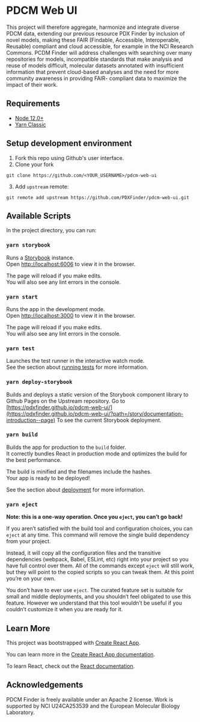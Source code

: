 # PDCM Web UI

This project will therefore aggregate, harmonize and integrate diverse PDCM data, extending our previous resource PDX Finder by inclusion of novel models, making these FAIR (Findable, Accessible, Interoperable, Reusable) compliant and cloud accessible, for example in the NCI Research Commons. PCDM Finder will address challenges with searching over many repositories for models, incompatible standards that make analysis and reuse of models difficult, molecular datasets annotated with insufficient information that prevent cloud-based analyses and the need for more community awareness in providing FAIR- compliant data to maximize the impact of their work.

## Requirements

- [Node 12.0+](https://nodejs.org/en/)
- [Yarn Classic](https://classic.yarnpkg.com/lang/en/)

## Setup development environment

1. Fork this repo using Github's user interface.
2. Clone your fork

```
git clone https://github.com/<YOUR_USERNAME>/pdcm-web-ui
```

3. Add `upstream` remote:

```
git remote add upstream https://github.com/PDXFinder/pdcm-web-ui.git
```

## Available Scripts

In the project directory, you can run:

### `yarn storybook`

Runs a [Storybook](https://storybook.js.org/docs/react/get-started/introduction) instance.\
Open [http://localhost:6006](http://localhost:6006) to view it in the browser.

The page will reload if you make edits.\
You will also see any lint errors in the console.

### `yarn start`

Runs the app in the development mode.\
Open [http://localhost:3000](http://localhost:3000) to view it in the browser.

The page will reload if you make edits.\
You will also see any lint errors in the console.

### `yarn test`

Launches the test runner in the interactive watch mode.\
See the section about [running tests](https://facebook.github.io/create-react-app/docs/running-tests) for more information.

### `yarn deploy-storybook`

Builds and deploys a static version of the Storybook component library to Github Pages on the Upstream repository. Go to [https://pdxfinder.github.io/pdcm-web-ui/](https://pdxfinder.github.io/pdcm-web-ui/?path=/story/documentation-introduction--page) To see the current Storybook deployment.

### `yarn build`

Builds the app for production to the `build` folder.\
It correctly bundles React in production mode and optimizes the build for the best performance.

The build is minified and the filenames include the hashes.\
Your app is ready to be deployed!

See the section about [deployment](https://facebook.github.io/create-react-app/docs/deployment) for more information.

### `yarn eject`

**Note: this is a one-way operation. Once you `eject`, you can’t go back!**

If you aren’t satisfied with the build tool and configuration choices, you can `eject` at any time. This command will remove the single build dependency from your project.

Instead, it will copy all the configuration files and the transitive dependencies (webpack, Babel, ESLint, etc) right into your project so you have full control over them. All of the commands except `eject` will still work, but they will point to the copied scripts so you can tweak them. At this point you’re on your own.

You don’t have to ever use `eject`. The curated feature set is suitable for small and middle deployments, and you shouldn’t feel obligated to use this feature. However we understand that this tool wouldn’t be useful if you couldn’t customize it when you are ready for it.

## Learn More

This project was bootstrapped with [Create React App](https://github.com/facebook/create-react-app).

You can learn more in the [Create React App documentation](https://facebook.github.io/create-react-app/docs/getting-started).

To learn React, check out the [React documentation](https://reactjs.org/).

## Acknowledgements

PDCM Finder is freely available under an Apache 2 license. Work is supported by NCI U24CA253539 and the European Molecular Biology Laboratory.
